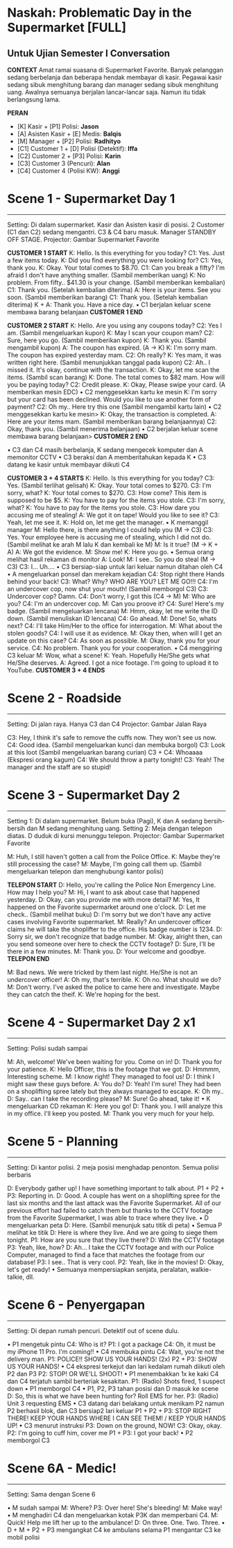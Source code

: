 # Naskah: Problematic Day in the Supermarket [FULL]
Untuk Ujian Semester I Conversation
--- 

**CONTEXT**
Amat ramai suasana di Supermarket Favorite. Banyak pelanggan sedang berbelanja dan beberapa hendak membayar di kasir. Pegawai kasir sedang sibuk menghitung barang dan manager sedang sibuk menghitung uang. Awalnya semuanya berjalan lancar-lancar saja. Namun itu tidak berlangsung lama.

**PERAN**
- [K] Kasir + [P1] Polisi: **Jason**
- [A] Asisten Kasir + [E] Medis: **Balqis**
- [M] Manager + [P2] Polisi: **Radhityo**
- [C1] Customer 1 + [D] Polisi (Detektif): **Iffa**
- [C2] Customer 2 +  [P3] Polisi: **Karin**
- [C3] Customer 3 (Pencuri): **Alan**
- [C4] Customer 4 (Polisi KW): **Anggi**

# Scene 1 - Supermarket Day 1
---
Setting: Di dalam supermarket. Kasir dan Asisten kasir di posisi. 2 Customer (C1 dan C2) sedang mengantri. C3 & C4 baru masuk. Manager STANDBY OFF STAGE.
Projector: Gambar Supermarket Favorite

**CUSTOMER 1 START**
K: Hello. Is this everything for you today?
C1: Yes. Just a few items today.
K: Did you find everything you were looking for?
C1: Yes, thank you.
K: Okay. Your total comes to $8.70.
C1: Can you break a fifty? I'm afraid I don't have anything smaller. (Sambil memberikan uang)
K: No problem. From fifty.. $41.30 is your change. (Sambil memberikan kembalian)
C1: Thank you. (Setelah kembalian diterima)
A: Here is your items. See you soon. (Sambil memberikan barang)
C1: Thank you. (Setelah kembalian diterima)
K + A: Thank you. Have a nice day.
• C1 berjalan keluar scene membawa barang belanjaan
**CUSTOMER 1 END**

**CUSTOMER 2 START**
K: Hello. Are you using any coupons today?
C2: Yes I am. (Sambil mengeluarkan kupon)
K: May I scan your coupon mam?
C2: Sure, here you go. (Sambil memberikan kupon)
K: Thank you. (Sambil mengambil kupon)
A: The coupon has expired. (A -> K)
K: I'm sorry mam. The coupon has expired yesterday mam.
C2: Oh really?
K: Yes mam, it was written right here. (Sambil menunjukkan tanggal pada kupon)
C2: Ah.. I missed it. <Short Pause> It's okay, continue with the transaction.
K: Okay, let me scan the items. (Sambil scan barang)
K: Done. The total comes to $82 mam. How will you be paying today?
C2: Credit please.
K: Okay, Please swipe your card. (A memberikan mesin EDC)
• C2 menggesekkan kartu ke mesin
K: I'm sorry but your card has been declined. Would you like to use another form of payment?
C2: Oh my.. Here try this one (Sambil mengambil kartu lain)
• C2 menggesekkan kartu ke mesin>
K: Okay, the transaction is completed.
A: Here are your items mam. (Sambil memberikan barang belanjaannya)
C2: Okay, thank you. (Sambil menerima belanjaan)
• C2 berjalan keluar scene membawa barang belanjaan>
**CUSTOMER 2 END**

• C3 dan C4 masih berbelanja, K sedang mengecek komputer dan A memonitor CCTV
• C3 beraksi dan A memberitahukan kepada K
• C3 datang ke kasir untuk membayar diikuti C4

**CUSTOMER 3 + 4 STARTS**
K: Hello. Is this everything for you today? 
C3: Yes. (Sambil terlihat gelisah)
K: Okay. Your total comes to $270.
C3: I'm sorry, what?
K: Your total comes to $270.
C3: How come? This item is supposed to be $5.
K: You have to pay for the items you stole.
C3: I'm sorry, what?
K: You have to pay for the items you stole.
C3: How dare you accusing me of stealing!
A: We got it on tape! Would you like to see it?
C3: Yeah, let me see it.
K: Hold on, let me get the manager.
• K memanggil manager
M: Hello there, is there anything I could help you (M -> C3)
C3: Yes. Your employee here is accusing me of stealing, which I did not do. (Sambil melihat ke arah M lalu K dan kembali ke M)
M: Is it true? (M -> K + A)
A: We got the evidence.
M: Show me!
K: Here you go.
• Semua orang melihat hasil rekaman di monitor
A: Look!
M: I see.. So you do steal (M -> C3)
C3: I... Uh....
• C3 bersiap-siap untuk lari keluar namun ditahan oleh C4
• A mengeluarkan ponsel dan merekam kejadian
C4: Stop right there <Pause> Hands behind your back!
C3: What? Why? WHO ARE YOU? LET ME GO!!!
C4: I'm an undercover cop, now shut your mouth! (Sambil memborgol C3)
C3: Undercover cop? Damn.
C4: Don't worry, I got this (C4 -> M)
M: Who are you?
C4: I'm an undercover cop.
M: Can you proove it?
C4: Sure! Here's my badge. (Sambil mengeluarkan lencana) 
M: Hmm, okay, let me write the ID down. (Sambil menuliskan ID lencana)
C4: Go ahead.
M: Done! So, whats next?
C4: I'll take Him/Her to the office for interrogation.
M: What about the stolen goods?
C4: I will use it as evidence.
M: Okay then, when will I get an update on this case?
C4: As soon as possible.
M: Okay, thank you for your service.
C4: No problem. Thank you for your cooperation.
• C4 menggiring C3 keluar
M: Wow, what a scene!
K: Yeah. Hopefully He/She gets what He/She deserves.
A: Agreed. I got a nice footage. I'm going to upload it to YouTube.
**CUSTOMER 3 + 4 ENDS**

# Scene 2 - Roadside
---
Setting: Di jalan raya. Hanya C3 dan C4
Projector: Gambar Jalan Raya

C3: Hey, I think it's safe to remove the cuffs now. They won't see us now.
C4: Good idea. (Sambil mengeluarkan kunci dan membuka borgol)
C3: Look at this loot (Sambil mengeluarkan barang curian)
C3 + C4: Whoaaaa (Ekspresi orang kagum)
C4: We should throw a party tonight!
C3: Yeah! The manager and the staff are so stupid! 

# Scene 3 - Supermarket Day 2
---
Setting 1: Di dalam supermarket. Belum buka (Pagi), K dan A sedang bersih-bersih dan M sedang menghitung uang.
Setting 2: Meja dengan telepon diatas. D duduk di kursi menunggu telepon.
Projector: Gambar Supermarket Favorite

M: Huh, I still haven't gotten a call from the Police Office.
K: Maybe they're still processing the case?
M: Maybe, I'm going call them up. (Sambil mengeluarkan telepon dan menghubungi kantor polisi)
<Dekatkan meja D dengan meja kasir>

**TELEPON START**
D: Hello, you're calling the Police Non Emergency Line. How may I help you?
M: Hi, I want to ask about case that happened yesterday.
D: Okay, can you provide me with more detail?
M: Yes, It happened on the Favorite supermarket around one o'clock.
D: Let me check.. (Sambil melihat buku)
D: I'm sorry but we don't have any active cases involving Favorite supermarket.
M: Really? An undercover officer claims he will take the shoplifter to the office. His badge number is 1234.
D: Sorry sir, we don't recognize that badge number.
M: Okay, alright then, can you send someone over here to check the CCTV footage?
D: Sure, I'll be there in a few minutes.
M: Thank you.
D: Your welcome and goodbye.
**TELEPON END**

M: Bad news. We were tricked by them last night. He/She is not an undercover officer!
A: Oh my, that's terrible.
K: Oh no. What should we do?
M: Don't worry. I've asked the police to came here and investigate. Maybe they can catch the theif.
K: We're hoping for the best.

# Scene 4 - Supermarket Day 2 x1
---
Setting: Polisi sudah sampai

M: Ah, welcome! We've been waiting for you. Come on in!
D: Thank you for your patience.
K: Hello Officer, this is the footage that we got.
D: Hmmmm, Interesting scheme.
M: I know right! They managed to fool us!
D: I think I might saw these guys before.
A: You do?
D: Yeah! I'm sure! They had been on a shoplifting spree lately but they always managed to escape.
K: Oh my..
D: Say.. can I take the recording please?
M: Sure! Go ahead, take it!
• K mengeluarkan CD rekaman
K: Here you go!
D: Thank you. I will analyze this in my office. I'll keep you posted.
M: Thank you very much for your help.

# Scene 5 - Planning
---
Setting: Di kantor polisi. 2 meja posisi menghadap penonton. Semua polisi berbaris

D: Everybody gather up! I have something important to talk about.
P1 + P2 + P3: <name> Reporting in.
D: Good. A couple has went on a shoplifting spree for the last six months and the last attack was the Favorite Supermarket. All of our previous effort had failed to catch them but thanks to the CCTV footage from the Favorite Supermarket, I was able to trace where they live.
• D mengeluarkan peta
D: Here. (Sambil menunjuk satu titik di peta)
• Semua P melihat ke titik
D: Here is where they live. And we are going to siege them tonight.
P1: How are you sure that they live there?
D: With the CCTV footage
P3: Yeah, like, how?
D: Ah... I take the CCTV footage and with our Police Computer, managed to find a face that matches the footage from our database!
P3: I see.. That is very cool.
P2: Yeah, like in the movies!
D: Okay, let's get ready!
• Semuanya mempersiapkan senjata, peralatan, walkie-talkie, dll.

# Scene 6 - Penyergapan
---
Setting: Di depan rumah pencuri. Detektif out of scene dulu.

• P1 mengetuk pintu
C4: Who is it?
P1: I got a package
C4: Oh, it must be my iPhone 11 Pro. I'm coming!!
• C4 membuka pintu
C4: Wait, you're not the delivery man.
P1: POLICE!! SHOW US YOUR HANDS! (2x)
P2 + P3: SHOW US YOUR HANDS!
• C4 ekspresi terkejut dan lari kedalam rumah diikuti oleh P2 dan P3
P2: STOP! OR WE'LL SHOOT!
• P1 menembakkan 1x ke kaki C4 dan C4 terjatuh sambil berteriak kesakitan.
P1: (Radio) Shots fired, 1 suspect down
• P1 memborgol C4
• P1, P2, P3 tahan posisi dan D masuk ke scene
D: So, this is what we have been hunting for? Roll EMS for her.
P3: (Radio) Unit 3 requesting EMS
• C3 datang dari belakang untuk menikam P2 namun P2 berhasil blok, dan C3 bersiap2 lari keluar
P1 + P2 + P3: STOP RIGHT THERE! KEEP YOUR HANDS WHERE I CAN SEE THEM! / KEEP YOUR HANDS UP!
• C3 menurut instruksi
P3: Down on the ground, NOW!
C3: Okay, okay.
P2: I'm going to cuff him, cover me
P1 + P3: I got your back!
• P2 memborgol C3

# Scene 6A - Medic!
---
Setting: Sama dengan Scene 6

• M sudah sampai
M: Where?
P3: Over here! She's bleeding!
M: Make way!
• M menghadiri C4 dan mengeluarkan kotak P3K dan memperbani C4.
M: Quick! Help me lift her up to the ambulance!
D: On three. One. Two. Three.
• D + M + P2 + P3 mengangkat C4 ke ambulans selama P1 mengantar C3 ke mobil polisi